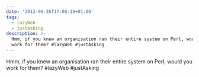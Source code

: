 ```yaml
---
date: '2012-06-26T17:06:19+01:00'
tags:
  - lazyWeb
  - justAsking
description: >-
  Hmm, if you knew an organisation ran their entire system on Perl, would you
  work for them? #lazyWeb #justAsking
---
```

Hmm, if you knew an organisation ran their entire system on Perl, would you work for them? #lazyWeb #justAsking
